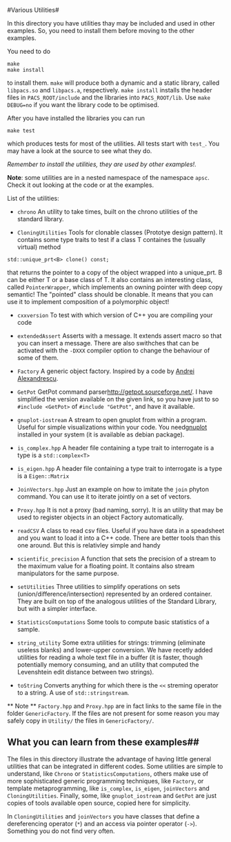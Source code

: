 #Various Utilities#

In this directory you have utilities thay may be included and used in
other examples. So, you need to install them before moving to the other
examples.

You need to do

    make 
    make install

to install them. `make` will produce both a dynamic and a static library, called `libpacs.so` and `libpacs.a`, respectively. `make install` installs the header files in `PACS_ROOT/include` and the libraries into `PACS_ROOT/lib`. Use `make DEBUG=no` if you want the library code to be optimised.

After you have installed the libraries you can run

    make test

which produces tests for most of the utilities. All tests start with `test_`. You may have a look at the source to see what they do.

*Remember to install the utilities, they are used by other examples!.*

**Note**: some utilities are in a nested namespace of the namespace `apsc`. Check it out looking at the code or at the examples.

List of the utilities:

* `chrono`  An utility to take times, built on the chrono utilities of the standard library.

* `CloningUtilities` Tools for clonable classes (Prototye design pattern). It contains some type traits to test if a class T containes the (usually virtual) method

```
std::unique_prt<B> clone() const;
```

that returns the pointer to a copy of the object wrapped into a
unique_prt.  B can be either T or a base class of T. It also contains
an interesting class, called `PointerWrapper`, which implements an owning pointer with deep copy
semantic! The "pointed" class should be clonable. It means that you can use it to implement composition of a polymorphic object!

* `cxxversion` To test with which version of C++ you are compiling your code

* `extendedAssert`  Asserts with a message. It extends assert macro so that you can insert a message. There are also swithches that can be activated with the `-DXXX` compiler option to change the behaviour of some of them.

* `Factory`  A generic object factory. Inspired by a code by [Andrei Alexandrescu](https://en.wikipedia.org/wiki/Andrei_Alexandrescu). 

* `GetPot`  GetPot command parser<http://getpot.sourceforge.net/>. I have simplified the version available on the given link, so you have just to so `#include <GetPot>` of `#include "GetPot"`, and have it available.

* `gnuplot-iostream` A stream to open gnuplot from within a program. Useful for simple visualizations within your code. You need[gnuplot](http://www.gnuplot.info/) installed in your system (it is available as debian package).

* `is_complex.hpp` A header file containing a type trait to interrogate is a type is a `std::complex<T>`

* `is_eigen.hpp` A header file containing a type trait to interrogate is a type is a `Eigen::Matrix`


* `JoinVectors.hpp` Just an example on how to imitate the `join` phyton command. You can use it to iterate jointly on a set of vectors. 

* `Proxy.hpp` It is not a proxy (bad naming, sorry). It is an utility that may be used to register objects in an object Factory automatically.

* `readCSV` A class to read csv files. Useful if you have data in a speadsheet and you want to load it into a C++ code. There are better tools than this one around. But this is relativley simple and handy

* `scientific_precision` A function that sets the precision of a stream to the maximum value for a floating point. It contains also stream manipulators for the same purpose.

* `setUtilities` Three utilities to simplify operations on sets (union/difference/intersection)
represented by an ordered container. They are built on top of the analogous
utilities of the Standard Library, but with a simpler interface. 

* `StatisticsComputations` Some tools to compute basic statistics of a sample.

* `string_utility` Some extra utilities for strings: trimming (eliminate useless blanks) and lower-upper conversion. We have recetly added utilities for reading a whole text file in a buffer (it is faster, though potentially memory consuming, and an utility that computed the Levenshtein edit distance between two strings).

* `toString` Converts anything for which there is the `<<` streming operator to a string. A use of `std::stringstream`.


** Note ** `Factory.hpp` and `Proxy.hpp` are in fact links to the same file in the folder `GenericFactory`. If the files are not present for some reason you may safely copy in `Utility/` the files in `GenericFactory/`.


## What you can learn from these examples##

The files in this directory illustrate the advantage of having little general utilities that can be integrated in different codes.
Some utilities are simple to understand, like `Chrono` or `StatisticsComputations`, others make use of more sophisticated generic programming 
techniques, like `Factory`, or template metaprogramming, like `is_complex`, `is_eigen`, `joinVectors` and `CloningUtilities`. 
Finally, some, like `gnuplot_iostream` and `GetPot` are just copies of tools available open source, copied here for simplicity.

In `CloningUtilities` and `joinVectors` you have classes that define a dereferencing operator (`*`) and an access via pointer operator
(`->`). Something you do not find very often.



